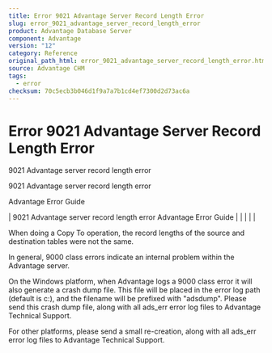 ```yaml
---
title: Error 9021 Advantage Server Record Length Error
slug: error_9021_advantage_server_record_length_error
product: Advantage Database Server
component: Advantage
version: "12"
category: Reference
original_path_html: error_9021_advantage_server_record_length_error.htm
source: Advantage CHM
tags:
  - error
checksum: 70c5ecb3b046d1f9a7a7b1cd4ef7300d2d73ac6a
---
```


# Error 9021 Advantage Server Record Length Error

9021 Advantage server record length error

9021 Advantage server record length error

Advantage Error Guide

| 9021 Advantage server record length error  Advantage Error Guide |  |  |  |  |

When doing a Copy To operation, the record lengths of the source and destination tables were not the same.

In general, 9000 class errors indicate an internal problem within the Advantage server.

On the Windows platform, when Advantage logs a 9000 class error it will also generate a crash dump file. This file will be placed in the error log path (default is c:\), and the filename will be prefixed with "adsdump". Please send this crash dump file, along with all ads\_err error log files to Advantage Technical Support.

For other platforms, please send a small re-creation, along with all ads\_err error log files to Advantage Technical Support.
